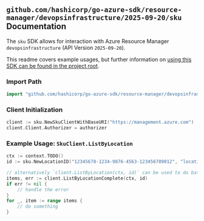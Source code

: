
## `github.com/hashicorp/go-azure-sdk/resource-manager/devopsinfrastructure/2025-09-20/sku` Documentation

The `sku` SDK allows for interaction with Azure Resource Manager `devopsinfrastructure` (API Version `2025-09-20`).

This readme covers example usages, but further information on [using this SDK can be found in the project root](https://github.com/hashicorp/go-azure-sdk/tree/main/docs).

### Import Path

```go
import "github.com/hashicorp/go-azure-sdk/resource-manager/devopsinfrastructure/2025-09-20/sku"
```


### Client Initialization

```go
client := sku.NewSkuClientWithBaseURI("https://management.azure.com")
client.Client.Authorizer = authorizer
```


### Example Usage: `SkuClient.ListByLocation`

```go
ctx := context.TODO()
id := sku.NewLocationID("12345678-1234-9876-4563-123456789012", "locationName")

// alternatively `client.ListByLocation(ctx, id)` can be used to do batched pagination
items, err := client.ListByLocationComplete(ctx, id)
if err != nil {
	// handle the error
}
for _, item := range items {
	// do something
}
```

